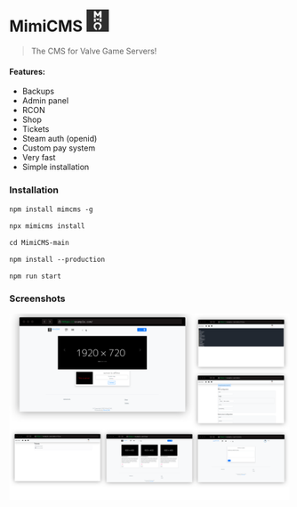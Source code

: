 # MimiCMS <img src="https://github.com/zachey01/MimiCMS/blob/main/images/logo.svg?raw=true" height="40">

> The CMS for Valve Game Servers!

#### Features:

-   Backups
-   Admin panel
-   RCON
-   Shop
-   Tickets
-   Steam auth (openid)
-   Custom pay system
-   Very fast
-   Simple installation

### Installation

```shell
npm install mimcms -g
```

```shell
npx mimicms install
```

```
cd MimiCMS-main
```

```
npm install --production  
```

```shell
npm run start
```

### Screenshots

![](https://github.com/zachey01/MimiCMS/blob/main/images/screenshot.png?raw=true)
